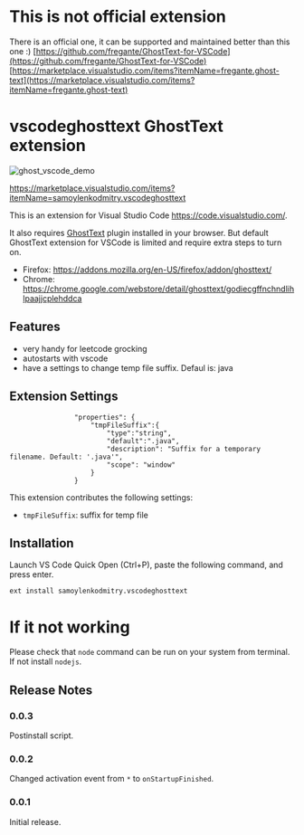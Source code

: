 # This is not official extension
There is an official one, it can be supported and maintained better than this one :) 
    [https://github.com/fregante/GhostText-for-VSCode](https://github.com/fregante/GhostText-for-VSCode)
    [https://marketplace.visualstudio.com/items?itemName=fregante.ghost-text](https://marketplace.visualstudio.com/items?itemName=fregante.ghost-text)


# vscodeghosttext GhostText extension

![ghost_vscode_demo](https://user-images.githubusercontent.com/2128250/130036929-09cc73fb-d781-44e6-a18a-fdd959be9e7f.gif)

https://marketplace.visualstudio.com/items?itemName=samoylenkodmitry.vscodeghosttext

This is an extension for Visual Studio Code https://code.visualstudio.com/.

It also requires [GhostText](https://ghosttext.fregante.com/) plugin installed in your browser.
But default GhostText extension for VSCode is limited and require extra steps to turn on.

* Firefox: https://addons.mozilla.org/en-US/firefox/addon/ghosttext/
* Chrome: https://chrome.google.com/webstore/detail/ghosttext/godiecgffnchndlihlpaajjcplehddca

## Features

* very handy for leetcode grocking
* autostarts with vscode
* have a settings to change temp file suffix. Defaul is: java


## Extension Settings

```
				"properties": {
					"tmpFileSuffix":{
						"type":"string",
						"default":".java",
						"description": "Suffix for a temporary filename. Default: '.java'",
						"scope": "window"
					}
				}
```

This extension contributes the following settings:

* `tmpFileSuffix`: suffix for temp file

## Installation
Launch VS Code Quick Open (Ctrl+P), paste the following command, and press enter.
```
ext install samoylenkodmitry.vscodeghosttext
```

# If it not working
Please check that `node` command can be run on your system from terminal. If not install `nodejs`.

## Release Notes

### 0.0.3

Postinstall script.

### 0.0.2

Changed activation event from `*` to `onStartupFinished`.

### 0.0.1

Initial release.
